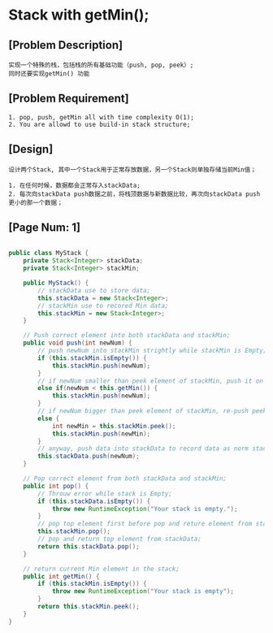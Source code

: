 # Stack with getMin();

## [Problem Description]
	实现一个特殊的栈，包括栈的所有基础功能（push, pop, peek）;
	同时还要实现getMin() 功能

## [Problem Requirement]
	1. pop, push, getMin all with time complexity O(1);
	2. You are allowd to use build-in stack structure;

## [Design]
	设计两个Stack, 其中一个Stack用于正常存放数据，另一个Stack则单独存储当前Min值；

	1. 在任何时候，数据都会正常存入stackData;
	2. 每次向stackData push数据之前，将栈顶数据与新数据比较，再次向stackData push更小的那一个数据；

## [Page Num: 1]
```java

public class MyStack {
	private Stack<Integer> stackData;
	private Stack<Integer> stackMin;

	public MyStack() {
		// stackData use to store data;
		this.stackData = new Stack<Integer>;
		// stackMin use to recored Min data;
		this.stackMin = new Stack<Integer>;
	}

	// Push correct element into both stackData and stackMin;
	public void push(int newNum) {
		// push newNum into stackMin strightly while stackMin is Empty;
		if (this.stackMin.isEmpty()) {
			this.stackMin.push(newNum);
		}
		// if newNum smaller than peek element of stackMin, push it on top;
		else if(newNum < this.getMin()) {
			this.stackMin.push(newNum);
		}
		// if newNum bigger than peek element of stackMin, re-push peek element of stackMin into itself;
		else {
			int newMin = this.stackMin.peek();
			this.stackMin.push(newMin);
		}
		// anyway, push data into stackData to record data as norm stack;
		this.stackData.push(newNum);
	}

	// Pop correct element from both stackData and stackMin;
	public int pop() {
		// Throuw error while stack is Empty;
		if (this.stackData.isEmpty()) {
			throw new RuntimeException("Your stack is empty.");
		}
		// pop top element first before pop and reture element from stackData;
		this.stackMin.pop();
		// pop and return top element from stackData;
		return this.stackData.pop();
	}

	// return current Min element in the stack;
	public int getMin() {
		if (this.stackMin.isEmpty()) {
			throw new RuntimeException("Your stack is empty");
		}
		return this.stackMin.peek();
	}
}

```